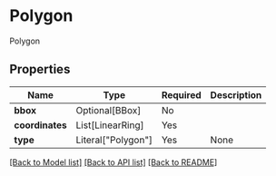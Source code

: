 # Polygon

Polygon

## Properties
| Name | Type | Required | Description |
| ------------ | ------------- | ------------- | ------------- |
**bbox** | Optional[BBox] | No |  |
**coordinates** | List[LinearRing] | Yes |  |
**type** | Literal["Polygon"] | Yes | None |


[[Back to Model list]](../../README.md#documentation-for-models) [[Back to API list]](../../README.md#documentation-for-api-endpoints) [[Back to README]](../../README.md)
